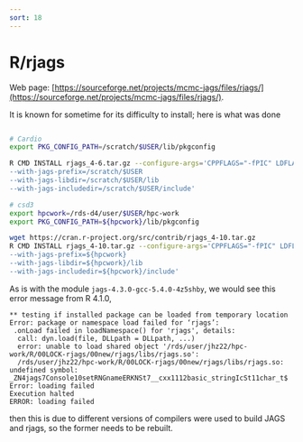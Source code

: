 ```yaml
---
sort: 18
---
```


# R/rjags

Web page: [https://sourceforge.net/projects/mcmc-jags/files/rjags/](https://sourceforge.net/projects/mcmc-jags/files/rjags/).

It is known for sometime for its difficulty to install; here is what was done

```bash

# Cardio
export PKG_CONFIG_PATH=/scratch/$USER/lib/pkgconfig

R CMD INSTALL rjags_4-6.tar.gz --configure-args='CPPFLAGS="-fPIC" LDFLAGS="-L/scratch/$USER/lib -ljags"
--with-jags-prefix=/scratch/$USER
--with-jags-libdir=/scratch/$USER/lib
--with-jags-includedir=/scratch/$USER/include'

# csd3
export hpcwork=/rds-d4/user/$USER/hpc-work
export PKG_CONFIG_PATH=${hpcwork}/lib/pkgconfig

wget https://cran.r-project.org/src/contrib/rjags_4-10.tar.gz
R CMD INSTALL rjags_4-10.tar.gz --configure-args='CPPFLAGS="-fPIC" LDFLAGS="-L${hpcwork}/lib -ljags"
--with-jags-prefix=${hpcwork}
--with-jags-libdir=${hpcwork}/lib
--with-jags-includedir=${hpcwork}/include'
```

As is with the module `jags-4.3.0-gcc-5.4.0-4z5shby`, we would see this error message from R 4.1.0,

```
** testing if installed package can be loaded from temporary location
Error: package or namespace load failed for ‘rjags’:
 .onLoad failed in loadNamespace() for 'rjags', details:
  call: dyn.load(file, DLLpath = DLLpath, ...)
  error: unable to load shared object '/rds/user/jhz22/hpc-work/R/00LOCK-rjags/00new/rjags/libs/rjags.so':
  /rds/user/jhz22/hpc-work/R/00LOCK-rjags/00new/rjags/libs/rjags.so: undefined symbol: _ZN4jags7Console10setRNGnameERKNSt7__cxx1112basic_stringIcSt11char_t$
Error: loading failed
Execution halted
ERROR: loading failed
```

then this is due to different versions of compilers were used to build JAGS and rjags, so the former needs to be rebuilt.
